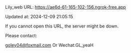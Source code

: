 Lily_web URL: https://ae6d-61-165-102-156.ngrok-free.app

Updated at: 2024-12-09 21:05:15

If you cannot open this URL, the server might be down.

Please contact: 

goley04@foxmail.com Or Wechat:GL_yeaH
